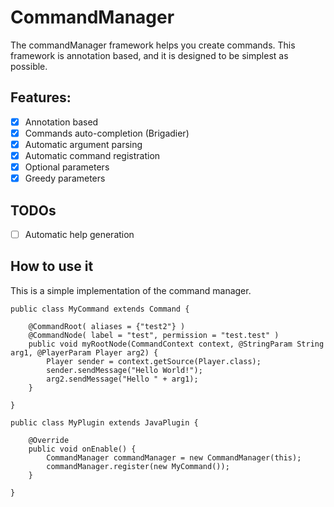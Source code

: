 # CommandManager
The commandManager framework helps you create commands. 
This framework is annotation based, and it is designed
to be simplest as possible.

## Features:
 - [x] Annotation based
 - [x] Commands auto-completion (Brigadier)
 - [x] Automatic argument parsing
 - [x] Automatic command registration
 - [x] Optional parameters
 - [x] Greedy parameters

## TODOs
- [ ] Automatic help generation

## How to use it
This is a simple implementation of the command manager.

    public class MyCommand extends Command {

        @CommandRoot( aliases = {"test2"} )
        @CommandNode( label = "test", permission = "test.test" )
        public void myRootNode(CommandContext context, @StringParam String arg1, @PlayerParam Player arg2) {
            Player sender = context.getSource(Player.class);
            sender.sendMessage("Hello World!");
            arg2.sendMessage("Hello " + arg1);
        }

    }

    public class MyPlugin extends JavaPlugin {

        @Override
        public void onEnable() {
            CommandManager commandManager = new CommandManager(this);
            commandManager.register(new MyCommand());
        }

    }
